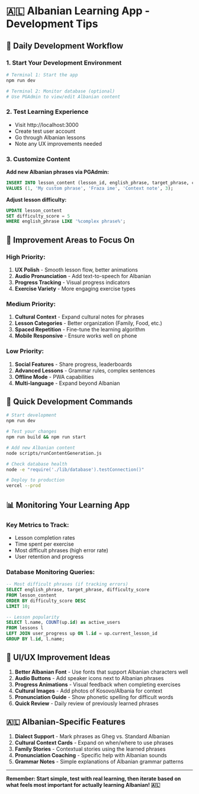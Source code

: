 # 🇦🇱 Albanian Learning App - Development Tips

## 🚀 Daily Development Workflow

### 1. **Start Your Development Environment**
```bash
# Terminal 1: Start the app
npm run dev

# Terminal 2: Monitor database (optional)
# Use PGAdmin to view/edit Albanian content
```

### 2. **Test Learning Experience**
- Visit http://localhost:3000
- Create test user account
- Go through Albanian lessons
- Note any UX improvements needed

### 3. **Customize Content**
**Add new Albanian phrases via PGAdmin:**
```sql
INSERT INTO lesson_content (lesson_id, english_phrase, target_phrase, cultural_context, difficulty_score)
VALUES (1, 'My custom phrase', 'Fraza ime', 'Context note', 3);
```

**Adjust lesson difficulty:**
```sql
UPDATE lesson_content 
SET difficulty_score = 5 
WHERE english_phrase LIKE '%complex phrase%';
```

## 🎯 **Improvement Areas to Focus On**

### **High Priority:**
1. **UX Polish** - Smooth lesson flow, better animations
2. **Audio Pronunciation** - Add text-to-speech for Albanian
3. **Progress Tracking** - Visual progress indicators  
4. **Exercise Variety** - More engaging exercise types

### **Medium Priority:**
1. **Cultural Context** - Expand cultural notes for phrases
2. **Lesson Categories** - Better organization (Family, Food, etc.)
3. **Spaced Repetition** - Fine-tune the learning algorithm
4. **Mobile Responsive** - Ensure works well on phone

### **Low Priority:**
1. **Social Features** - Share progress, leaderboards
2. **Advanced Lessons** - Grammar rules, complex sentences
3. **Offline Mode** - PWA capabilities
4. **Multi-language** - Expand beyond Albanian

## 🔧 **Quick Development Commands**

```bash
# Start development
npm run dev

# Test your changes  
npm run build && npm run start

# Add new Albanian content
node scripts/runContentGeneration.js

# Check database health
node -e "require('./lib/database').testConnection()"

# Deploy to production
vercel --prod
```

## 📊 **Monitoring Your Learning App**

### **Key Metrics to Track:**
- Lesson completion rates
- Time spent per exercise  
- Most difficult phrases (high error rate)
- User retention and progress

### **Database Monitoring Queries:**
```sql
-- Most difficult phrases (if tracking errors)
SELECT english_phrase, target_phrase, difficulty_score
FROM lesson_content 
ORDER BY difficulty_score DESC 
LIMIT 10;

-- Lesson popularity
SELECT l.name, COUNT(up.id) as active_users
FROM lessons l 
LEFT JOIN user_progress up ON l.id = up.current_lesson_id 
GROUP BY l.id, l.name;
```

## 🎨 **UI/UX Improvement Ideas**

1. **Better Albanian Font** - Use fonts that support Albanian characters well
2. **Audio Buttons** - Add speaker icons next to Albanian phrases  
3. **Progress Animations** - Visual feedback when completing exercises
4. **Cultural Images** - Add photos of Kosovo/Albania for context
5. **Pronunciation Guide** - Show phonetic spelling for difficult words
6. **Quick Review** - Daily review of previously learned phrases

## 🇦🇱 **Albanian-Specific Features**

1. **Dialect Support** - Mark phrases as Gheg vs. Standard Albanian
2. **Cultural Context Cards** - Expand on when/where to use phrases
3. **Family Stories** - Contextual stories using the learned phrases
4. **Pronunciation Coaching** - Specific help with Albanian sounds
5. **Grammar Notes** - Simple explanations of Albanian grammar patterns

---

**Remember: Start simple, test with real learning, then iterate based on what feels most important for actually learning Albanian! 🇦🇱**